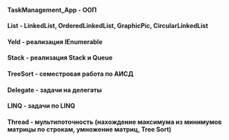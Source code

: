 
#### TaskManagement_App - ООП 
#### List - LinkedList, OrderedLinkedList, GraphicPic, CircularLinkedList
#### Yeld - реализация IEnumerable
#### Stack - реализация Stack и Queue
#### TreeSort - семестровая работа по АИСД
#### Delegate - задачи на делегаты
#### LINQ - задачи по LINQ
#### Thread - мультипоточность (нахождение максимума из минимумов матрицы по строкам, умножение матриц, Tree Sort)
